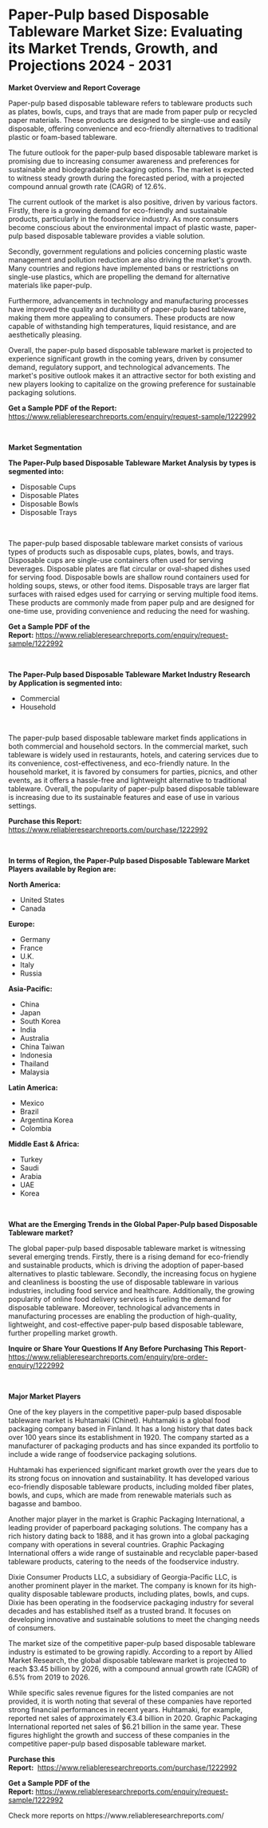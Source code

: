 <p><h1>Paper-Pulp based Disposable Tableware Market Size: Evaluating its Market Trends, Growth, and Projections 2024 - 2031</h1></p><p><strong>Market Overview and Report Coverage</strong></p>
<p><p>Paper-pulp based disposable tableware refers to tableware products such as plates, bowls, cups, and trays that are made from paper pulp or recycled paper materials. These products are designed to be single-use and easily disposable, offering convenience and eco-friendly alternatives to traditional plastic or foam-based tableware.</p><p>The future outlook for the paper-pulp based disposable tableware market is promising due to increasing consumer awareness and preferences for sustainable and biodegradable packaging options. The market is expected to witness steady growth during the forecasted period, with a projected compound annual growth rate (CAGR) of 12.6%.</p><p>The current outlook of the market is also positive, driven by various factors. Firstly, there is a growing demand for eco-friendly and sustainable products, particularly in the foodservice industry. As more consumers become conscious about the environmental impact of plastic waste, paper-pulp based disposable tableware provides a viable solution.</p><p>Secondly, government regulations and policies concerning plastic waste management and pollution reduction are also driving the market's growth. Many countries and regions have implemented bans or restrictions on single-use plastics, which are propelling the demand for alternative materials like paper-pulp.</p><p>Furthermore, advancements in technology and manufacturing processes have improved the quality and durability of paper-pulp based tableware, making them more appealing to consumers. These products are now capable of withstanding high temperatures, liquid resistance, and are aesthetically pleasing.</p><p>Overall, the paper-pulp based disposable tableware market is projected to experience significant growth in the coming years, driven by consumer demand, regulatory support, and technological advancements. The market's positive outlook makes it an attractive sector for both existing and new players looking to capitalize on the growing preference for sustainable packaging solutions.</p></p>
<p><strong>Get a Sample PDF of the Report:</strong> <a href="https://www.reliableresearchreports.com/enquiry/request-sample/1222992">https://www.reliableresearchreports.com/enquiry/request-sample/1222992</a></p>
<p>&nbsp;</p>
<p><strong>Market Segmentation</strong></p>
<p><strong>The Paper-Pulp based Disposable Tableware Market Analysis by types is segmented into:</strong></p>
<p><ul><li>Disposable Cups</li><li>Disposable Plates</li><li>Disposable Bowls</li><li>Disposable Trays</li></ul></p>
<p>&nbsp;</p>
<p><p>The paper-pulp based disposable tableware market consists of various types of products such as disposable cups, plates, bowls, and trays. Disposable cups are single-use containers often used for serving beverages. Disposable plates are flat circular or oval-shaped dishes used for serving food. Disposable bowls are shallow round containers used for holding soups, stews, or other food items. Disposable trays are larger flat surfaces with raised edges used for carrying or serving multiple food items. These products are commonly made from paper pulp and are designed for one-time use, providing convenience and reducing the need for washing.</p></p>
<p><strong>Get a Sample PDF of the Report:</strong>&nbsp;<a href="https://www.reliableresearchreports.com/enquiry/request-sample/1222992">https://www.reliableresearchreports.com/enquiry/request-sample/1222992</a></p>
<p>&nbsp;</p>
<p><strong>The Paper-Pulp based Disposable Tableware Market Industry Research by Application is segmented into:</strong></p>
<p><ul><li>Commercial</li><li>Household</li></ul></p>
<p>&nbsp;</p>
<p><p>The paper-pulp based disposable tableware market finds applications in both commercial and household sectors. In the commercial market, such tableware is widely used in restaurants, hotels, and catering services due to its convenience, cost-effectiveness, and eco-friendly nature. In the household market, it is favored by consumers for parties, picnics, and other events, as it offers a hassle-free and lightweight alternative to traditional tableware. Overall, the popularity of paper-pulp based disposable tableware is increasing due to its sustainable features and ease of use in various settings.</p></p>
<p><strong>Purchase this Report:</strong>&nbsp; <a href="https://www.reliableresearchreports.com/purchase/1222992">https://www.reliableresearchreports.com/purchase/1222992</a></p>
<p>&nbsp;</p>
<p><strong>In terms of Region, the Paper-Pulp based Disposable Tableware Market Players available by Region are:</strong></p>
<p>
    <p> <strong> North America: </strong>
        <ul>
            <li>United States</li>
            <li>Canada</li>
        </ul>
        </p> 
    <p> <strong> Europe: </strong>
        <ul>
            <li>Germany</li>
            <li>France</li>
            <li>U.K.</li>
            <li>Italy</li>
            <li>Russia</li>
        </ul>
        </p> 
    <p> <strong> Asia-Pacific: </strong>
        <ul>
            <li>China</li>
            <li>Japan</li>
            <li>South Korea</li>
            <li>India</li>
            <li>Australia</li>
            <li>China Taiwan</li>
            <li>Indonesia</li>
            <li>Thailand</li>
            <li>Malaysia</li>
        </ul>
        </p> 
    <p> <strong> Latin America: </strong>
        <ul>
            <li>Mexico</li>
            <li>Brazil</li>
            <li>Argentina Korea</li>
            <li>Colombia</li>
        </ul>
        </p> 
    <p> <strong> Middle East & Africa: </strong>
        <ul>
            <li>Turkey</li>
            <li>Saudi</li>
            <li>Arabia</li>
            <li>UAE</li>
            <li>Korea</li>
        </ul>
    </p>
    </p>
<p>&nbsp;</p>
<p><strong>What are the Emerging Trends in the Global Paper-Pulp based Disposable Tableware market?</strong></p>
<p><p>The global paper-pulp based disposable tableware market is witnessing several emerging trends. Firstly, there is a rising demand for eco-friendly and sustainable products, which is driving the adoption of paper-based alternatives to plastic tableware. Secondly, the increasing focus on hygiene and cleanliness is boosting the use of disposable tableware in various industries, including food service and healthcare. Additionally, the growing popularity of online food delivery services is fueling the demand for disposable tableware. Moreover, technological advancements in manufacturing processes are enabling the production of high-quality, lightweight, and cost-effective paper-pulp based disposable tableware, further propelling market growth.</p></p>
<p><strong>Inquire or Share Your Questions If Any Before Purchasing This Report</strong>- <a href="https://www.reliableresearchreports.com/enquiry/pre-order-enquiry/1222992">https://www.reliableresearchreports.com/enquiry/pre-order-enquiry/1222992</a></p>
<p>&nbsp;</p>
<p><strong>Major Market Players</strong></p>
<p><p>One of the key players in the competitive paper-pulp based disposable tableware market is Huhtamaki (Chinet). Huhtamaki is a global food packaging company based in Finland. It has a long history that dates back over 100 years since its establishment in 1920. The company started as a manufacturer of packaging products and has since expanded its portfolio to include a wide range of foodservice packaging solutions.</p><p>Huhtamaki has experienced significant market growth over the years due to its strong focus on innovation and sustainability. It has developed various eco-friendly disposable tableware products, including molded fiber plates, bowls, and cups, which are made from renewable materials such as bagasse and bamboo.</p><p>Another major player in the market is Graphic Packaging International, a leading provider of paperboard packaging solutions. The company has a rich history dating back to 1888, and it has grown into a global packaging company with operations in several countries. Graphic Packaging International offers a wide range of sustainable and recyclable paper-based tableware products, catering to the needs of the foodservice industry.</p><p>Dixie Consumer Products LLC, a subsidiary of Georgia-Pacific LLC, is another prominent player in the market. The company is known for its high-quality disposable tableware products, including plates, bowls, and cups. Dixie has been operating in the foodservice packaging industry for several decades and has established itself as a trusted brand. It focuses on developing innovative and sustainable solutions to meet the changing needs of consumers.</p><p>The market size of the competitive paper-pulp based disposable tableware industry is estimated to be growing rapidly. According to a report by Allied Market Research, the global disposable tableware market is projected to reach $3.45 billion by 2026, with a compound annual growth rate (CAGR) of 6.5% from 2019 to 2026.</p><p>While specific sales revenue figures for the listed companies are not provided, it is worth noting that several of these companies have reported strong financial performances in recent years. Huhtamaki, for example, reported net sales of approximately €3.4 billion in 2020. Graphic Packaging International reported net sales of $6.21 billion in the same year. These figures highlight the growth and success of these companies in the competitive paper-pulp based disposable tableware market.</p></p>
<p><strong>Purchase this Report:</strong>&nbsp;&nbsp;<a href="https://www.reliableresearchreports.com/purchase/1222992">https://www.reliableresearchreports.com/purchase/1222992</a></p>
<p></p>
<p><strong>Get a Sample PDF of the Report:</strong>&nbsp;<a href="https://www.reliableresearchreports.com/enquiry/request-sample/1222992">https://www.reliableresearchreports.com/enquiry/request-sample/1222992</a></p>
<p>Check more reports on https://www.reliableresearchreports.com/</p>